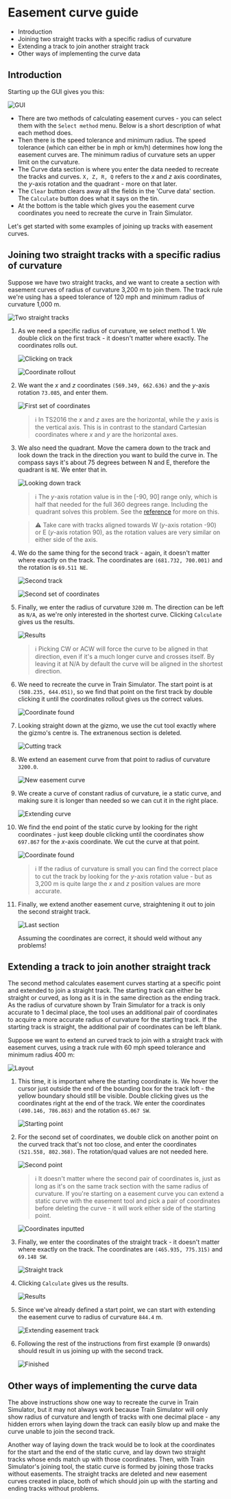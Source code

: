 # Easement curve guide

- Introduction
- Joining two straight tracks with a specific radius of curvature
- Extending a track to join another straight track
- Other ways of implementing the curve data

## Introduction

Starting up the GUI gives you this:

![GUI](images/gui.jpg)

- There are two methods of calculating easement curves - you can select them with the `Select method` menu. Below is a short description of what each method does.
- Then there is the speed tolerance and minimum radius. The speed tolerance (which can either be in mph or km/h) determines how long the easement curves are. The minimum radius of curvature sets an upper limit on the curvature.
- The Curve data section is where you enter the data needed to recreate the tracks and curves. `X, Z, R, Q` refers to the *x* and *z* axis coordinates, the *y*-axis rotation and the quadrant - more on that later.
- The `Clear` button clears away all the fields in the 'Curve data' section. The `Calculate` button does what it says on the tin.
- At the bottom is the table which gives you the easement curve coordinates you need to recreate the curve in Train Simulator.

Let's get started with some examples of joining up tracks with easement curves.

## Joining two straight tracks with a specific radius of curvature

Suppose we have two straight tracks, and we want to create a section with easement curves of radius of curvature 3,200 m to join them. The track rule we're using has a speed tolerance of 120 mph and minimum radius of curvature 1,000 m.

![Two straight tracks](images/ig01.jpg)

1. As we need a specific radius of curvature, we select method 1. We double click on the first track - it doesn't matter where exactly. The coordinates rolls out.

   ![Clicking on track](images/ig02_1.jpg)

   ![Coordinate rollout](images/ig02_2.jpg)

2. We want the *x* and *z* coordinates `(569.349, 662.636)` and the *y*-axis rotation `73.085`, and enter them.

   ![First set of coordinates](images/gui01.jpg)

   > :information_source: In TS2016 the *x* and *z* axes are the horizontal, while the *y* axis is the vertical axis. This is in contrast to the standard Cartesian coordinates where *x* and *y* are the horizontal axes.

3. We also need the quadrant. Move the camera down to the track and look down the track in the direction you want to build the curve in. The compass says it's about 75 degrees between N and E, therefore the quadrant is `NE`. We enter that in.

   ![Looking down track](images/ig03.jpg)

   > :information_source: The *y*-axis rotation value is in the [-90, 90] range only, which is half that needed for the full 360 degrees range. Including the quadrant solves this problem. See the [reference](reference.md) for more on this.

   > :warning: Take care with tracks aligned towards W (*y*-axis rotation -90) or E (*y*-axis rotation 90), as the rotation values are very similar on either side of the axis.

4. We do the same thing for the second track - again, it doesn't matter where exactly on the track. The coordinates are `(681.732, 700.001)` and the rotation is `69.511 NE`.

   ![Second track](images/ig04.jpg)

   ![Second set of coordinates](images/gui02.jpg)

5. Finally, we enter the radius of curvature `3200` m. The direction can be left as `N/A`, as we're only interested in the shortest curve. Clicking `Calculate` gives us the results.

   ![Results](images/gui03.jpg)

   > :information_source: Picking CW or ACW will force the curve to be aligned in that direction, even if it's a much longer curve and crosses itself. By leaving it at N/A by default the curve will be aligned in the shortest direction.

6. We need to recreate the curve in Train Simulator. The start point is at `(508.235, 644.051)`, so we find that point on the first track by double clicking it until the coordinates rollout gives us the correct values.

   ![Coordinate found](images/ig05.jpg)

7. Looking straight down at the gizmo, we use the cut tool exactly where the gizmo's centre is. The extranenous section is deleted.

   ![Cutting track](images/ig06.jpg)

8. We extend an easement curve from that point to radius of curvature `3200.0`.

   ![New easement curve](images/ig07.jpg)

9. We create a curve of constant radius of curvature, ie a static curve, and making sure it is longer than needed so we can cut it in the right place.

   ![Extending curve](images/ig08.jpg)

10. We find the end point of the static curve by looking for the right coordinates - just keep double clicking until the coordinates show `697.867` for the *x*-axis coordinate. We cut the curve at that point.

    ![Coordinate found](images/ig09.jpg)

    > :information_source: If the radius of curvature is small you can find the correct place to cut the track by looking for the  *y*-axis rotation value - but as 3,200 m is quite large the *x* and *z* position values are more accurate.

11. Finally, we extend another easement curve, straightening it out to join the second straight track.

    ![Last section](images/ig10.jpg)

    Assuming the coordinates are correct, it should weld without any problems!

## Extending a track to join another straight track

The second method calculates easement curves starting at a specific point and extended to join a straight track. The starting track can either be straight or curved, as long as it is in the same direction as the ending track. As the radius of curvature shown by Train Simulator for a track is only accurate to 1 decimal place, the tool uses an additional pair of coordinates to acquire a more accurate radius of curvature for the starting track. If the starting track is straight, the additional pair of coordinates can be left blank.

Suppose we want to extend an curved track to join with a straight track with easement curves, using a track rule with 60 mph speed tolerance and minimum radius 400 m:

![Layout](images/ig21.jpg)

1. This time, it is important where the starting coordinate is. We hover the cursor just outside the end of the bounding box for the track loft - the yellow boundary should still be visible. Double clicking gives us the coordinates right at the end of the track. We enter the coordinates `(490.146, 786.863)` and the rotation `65.067 SW`.

   ![Starting point](images/ig22.jpg)

2. For the second set of coordinates, we double click on another point on the curved track that's not too close, and enter the coordinates `(521.558, 802.368)`. The rotation/quad values are not needed here.

   ![Second point](images/ig23.jpg)

   > :information_source: It doesn't matter where the second pair of coordinates is, just as long as it's on the same track section with the same radius of curvature. If you're starting on a easement curve you can extend a static curve with the easement tool and pick a pair of coordinates before deleting the curve - it will work either side of the starting point.

   ![Coordinates inputted](images/gui11.jpg)

3. Finally, we enter the coordinates of the straight track - it doesn't matter where exactly on the track. The coordinates are `(465.935, 775.315)` and `69.148 SW`.

   ![Straight track](images/ig24.jpg)

4. Clicking `Calculate` gives us the results.

   ![Results](images/gui12.jpg)

5. Since we've already defined a start point, we can start with extending the easement curve to radius of curvature `844.4` m.

   ![Extending easement track](images/ig25.jpg)

6. Following the rest of the instructions from first example (9 onwards) should result in us joining up with the second track.

   ![Finished](images/ig26.jpg)

## Other ways of implementing the curve data

The above instructions show one way to recreate the curve in Train Simulator, but it may not always work because Train Simulator will only show radius of curvature and length of tracks with one decimal place - any hidden errors when laying down the track can easily blow up and make the curve unable to join the second track.

Another way of laying down the track would be to look at the coordinates for the start and the end of the static curve, and lay down two straight tracks whose ends match up with those coordinates. Then, with Train Simulator's joining tool, the static curve is formed by joining those tracks without easements. The straight tracks are deleted and new easement curves created in place, both of which should join up with the starting and ending tracks without problems.
